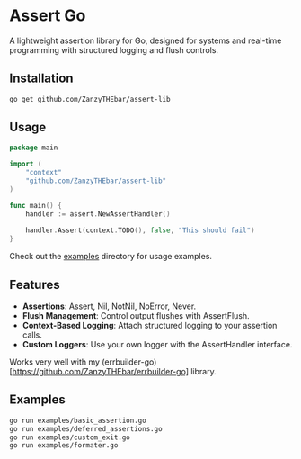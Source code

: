 # Assert Go

A lightweight assertion library for Go, designed for systems and real-time programming with structured logging and flush controls.

## Installation

```bash
go get github.com/ZanzyTHEbar/assert-lib
```

## Usage

```go
package main

import (
    "context"
    "github.com/ZanzyTHEbar/assert-lib"
)

func main() {
    handler := assert.NewAssertHandler()
    
    handler.Assert(context.TODO(), false, "This should fail")
}
```

Check out the [examples](/examples/) directory for usage examples.

## Features

- **Assertions**: Assert, Nil, NotNil, NoError, Never.
- **Flush Management**: Control output flushes with AssertFlush.
- **Context-Based Logging**: Attach structured logging to your assertion calls.
- **Custom Loggers**: Use your own logger with the AssertHandler interface.

Works very well with my (errbuilder-go)[https://github.com/ZanzyTHEbar/errbuilder-go] library.

## Examples

```bash
go run examples/basic_assertion.go
go run examples/deferred_assertions.go
go run examples/custom_exit.go
go run examples/formater.go
```
